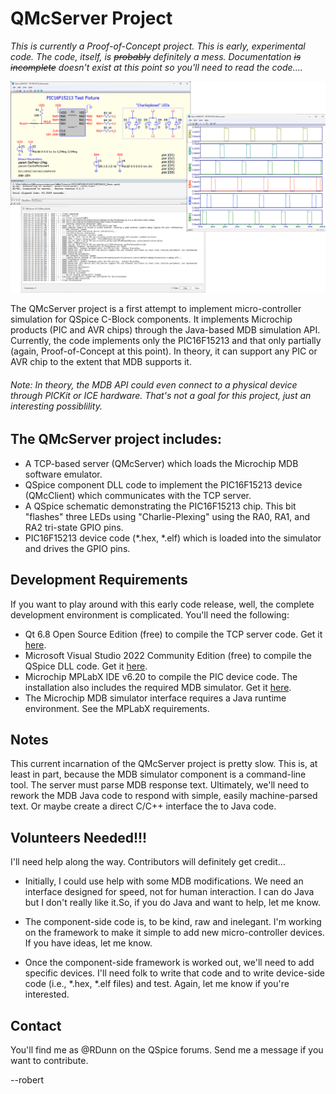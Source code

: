 # QMcServer Project
<i>This is currently a Proof-of-Concept project.  This is early, experimental code.  The code, itself, is ~~probably~~ definitely a mess.  Documentation ~~is incomplete~~ doesn't exist at this point so you'll need to read the code....</i>

![Images](./Images/QMcServer_Collage.png)

The QMcServer project is a first attempt to implement micro-controller simulation for QSpice C-Block components.  It implements Microchip products (PIC and AVR chips) through the Java-based MDB simulation API.  Currently, the code implements only the PIC16F15213 and that only partially (again, Proof-of-Concept at this point).  In theory, it can support any PIC or AVR chip to the extent that MDB supports it.

###### Note: In theory, the MDB API could even connect to a physical device through PICKit or ICE hardware.  That's not a goal for this project, just an interesting possiblility.

## The QMcServer project includes:

* A TCP-based server (QMcServer) which loads the Microchip MDB software emulator.
* QSpice component DLL code to implement the PIC16F15213 device (QMcClient) which communicates with the TCP server.
* A QSpice schematic demonstrating the PIC16F15213 chip.  This bit "flashes" three LEDs using "Charlie-Plexing" using the RA0, RA1, and RA2 tri-state GPIO pins.
* PIC16F15213 device code (*.hex, *.elf) which is loaded into the simulator and drives the GPIO pins.

## Development Requirements

If you want to play around with this early code release, well, the complete development environment is complicated.  You'll need the following:

* Qt 6.8 Open Source Edition (free) to compile the TCP server code.  Get it [here](https://www.qt.io/).
* Microsoft Visual Studio 2022 Community Edition (free) to compile the QSpice DLL code.  Get it [here](https://visualstudio.microsoft.com/downloads/).
* Microchip MPLabX IDE v6.20 to compile the PIC device code.  The installation also includes the required MDB simulator.  Get it [here](https://www.microchip.com/en-us/tools-resources/develop/mplab-x-ide).
* The Microchip MDB simulator interface requires a Java runtime environment.  See the MPLabX requirements.

## Notes

This current incarnation of the QMcServer project is pretty slow.  This is, at least in part, because the MDB simulator component is a command-line tool.  The server must parse MDB response text.  Ultimately, we'll need to rework the MDB Java code to respond with simple, easily machine-parsed text.  Or maybe create a direct C/C++ interface the to Java code.

## Volunteers Needed!!!

I'll need help along the way.  Contributors will definitely get credit...

* Initially, I could use help with some MDB modifications.  We need an interface designed for speed, not for human interaction.  I can do Java but I don't really like it.So, if you do Java and want to help, let me know.

* The component-side code is, to be kind, raw and inelegant.  I'm working on the framework to make it simple to add new micro-controller devices.  If you have ideas, let me know.

* Once the component-side framework is worked out, we'll need to add specific devices.  I'll need folk to write that code and to write device-side code (i.e., *.hex, *.elf files) and test.  Again, let me know if you're interested.

## Contact

You'll find me as @RDunn on the QSpice forums.  Send me a message if you want to contribute.

--robert





